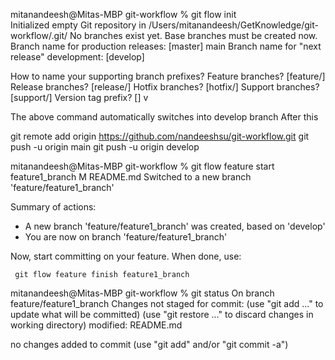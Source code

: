 mitanandeesh@Mitas-MBP git-workflow % git flow init        
Initialized empty Git repository in /Users/mitanandeesh/GetKnowledge/git-workflow/.git/
No branches exist yet. Base branches must be created now.
Branch name for production releases: [master] main
Branch name for "next release" development: [develop] 

How to name your supporting branch prefixes?
Feature branches? [feature/] 
Release branches? [release/] 
Hotfix branches? [hotfix/] 
Support branches? [support/] 
Version tag prefix? [] v


The above command automatically switches into develop branch
After this 

git remote add origin https://github.com/nandeeshsu/git-workflow.git
git push -u origin main
git push -u origin develop


mitanandeesh@Mitas-MBP git-workflow % git flow feature start feature1_branch
M	README.md
Switched to a new branch 'feature/feature1_branch'

Summary of actions:
- A new branch 'feature/feature1_branch' was created, based on 'develop'
- You are now on branch 'feature/feature1_branch'

Now, start committing on your feature. When done, use:

     git flow feature finish feature1_branch

mitanandeesh@Mitas-MBP git-workflow % git status
On branch feature/feature1_branch
Changes not staged for commit:
  (use "git add <file>..." to update what will be committed)
  (use "git restore <file>..." to discard changes in working directory)
	modified:   README.md

no changes added to commit (use "git add" and/or "git commit -a")